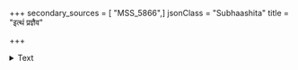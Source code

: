 +++
secondary_sources = [ "MSS_5866",]
jsonClass = "Subhaashita"
title = "इत्थं प्रज्ञैव"

+++

<details><summary>Text</summary>

इत्थं प्रज्ञैव नामेह प्रधानं लोकवर्तनम्।  
जीवत्यर्थदरिद्रोऽपि धीदरिद्रो न जीवति॥
</details>
